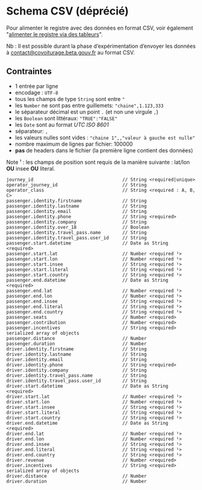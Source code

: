 # Schema CSV \(déprécié\)

Pour alimenter le registre avec des données en format CSV, voir également "[alimenter le registre via des tableurs](../mode-demploi/alimenter-le-registre-via-des-tableurs.md)".

Nb : Il est possible durant la phase d’expérimentation d’envoyer les données à [contact@covoiturage.beta.gouv.fr](mailto:contact@covoiturage.beta.gouv.fr) au format CSV.

## Contraintes

* 1 entrée par ligne
* encodage : `UTF-8`
* tous les champs de type `String` sont entre `"`
* les `Number` ne sont pas entre guillemets: `"chaine",1.123,333`
* le séparateur décimal est un point `.` \(et non une virgule `,`\)
* les `Boolean` sont littéraux: `"TRUE":"FALSE"`
* les `Date` sont au format _UTC ISO 8601_
* séparateur: `,`
* les valeurs nulles sont vides : `"chaine 1",,"valeur à gauche est nulle"`
* nombre maximum de lignes par fichier: 100000
* **pas** de headers dans le fichier \(la première ligne contient des données\)

Note ¹ : les champs de position sont requis de la manière suivante : lat/lon **OU** insee **OU** literal.

```text
journey_id                                 // String <required|unique>
operator_journey_id                        // String
operator_class                             // String <required : A, B, C>
passenger.identity.firstname               // String
passenger.identity.lastname                // String
passenger.identity.email                   // String
passenger.identity.phone                   // String <required>
passenger.identity.company                 // String
passenger.identity.over_18                 // Boolean
passenger.identity.travel_pass.name        // String
passenger.identity.travel_pass.user_id     // String
passenger.start.datetime                   // Date as String <required>
passenger.start.lat                        // Number <required ¹>
passenger.start.lon                        // Number <required ¹>
passenger.start.insee                      // String <required ¹>
passenger.start.literal                    // String <required ¹>
passenger.start.country                    // String <required ¹>
passenger.end.datetime                     // Date as String <required>
passenger.end.lat                          // Number <required ¹>
passenger.end.lon                          // Number <required ¹>
passenger.end.insee                        // String <required ¹>
passenger.end.literal                      // String <required ¹>
passenger.end.country                      // String <required ¹>
passenger.seats                            // Number <required>
passenger.contribution                     // Number <required>
passenger.incentives                       // String <required> serialized array of objects
passenger.distance                         // Number
passenger.duration                         // Number
driver.identity.firstname                  // String
driver.identity.lastname                   // String
driver.identity.email                      // String
driver.identity.phone                      // String <required>
driver.identity.company                    // String
driver.identity.travel_pass.name           // String
driver.identity.travel_pass.user_id        // String
driver.start.datetime                      // Date as String <required>
driver.start.lat                           // Number <required ¹>
driver.start.lon                           // Number <required ¹>
driver.start.insee                         // String <required ¹>
driver.start.literal                       // String <required ¹>
driver.start.country                       // String <required ¹>
driver.end.datetime                        // Date as String <required>
driver.end.lat                             // Number <required ¹>
driver.end.lon                             // Number <required ¹>
driver.end.insee                           // String <required ¹>
driver.end.literal                         // String <required ¹>
driver.end.country                         // String <required ¹>
driver.revenue                             // Number <required>
driver.incentives                          // String <required> serialized array of objects
driver.distance                            // Number
driver.duration                            // Number
```

